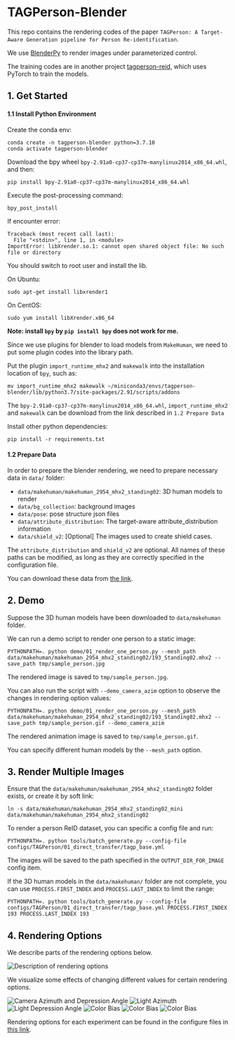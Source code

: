 # TAGPerson-Blender
This repo contains the rendering codes of the paper `TAGPerson: A Target-Aware Generation pipeline for Person Re-identification`.

We use [BlenderPy](https://github.com/TylerGubala/blenderpy) to render images under parameterized control.

The training codes are in another project [tagperson-reid](https://github.com/tagperson/tagperson-reid), which uses PyTorch to train the models.


## 1. Get Started

#### 1.1 Install Python Environment

Create the conda env:
```
conda create -n tagperson-blender python=3.7.10
conda activate tagperson-blender
```

Download the bpy wheel `bpy-2.91a0-cp37-cp37m-manylinux2014_x86_64.whl`, and then:
```
pip install bpy-2.91a0-cp37-cp37m-manylinux2014_x86_64.whl
```
Execute the post-processing command:
```
bpy_post_install
```

If encounter error:
```
Traceback (most recent call last):
  File "<stdin>", line 1, in <module>
ImportError: libXrender.so.1: cannot open shared object file: No such file or directory
```
You should switch to root user and install the lib.

On Ubuntu:
```
sudo apt-get install libxrender1
```

On CentOS:
```
sudo yum install libXrender.x86_64
```

**Note: install `bpy` by `pip install bpy` does not work for me.**

Since we use plugins for blender to load models from `MakeHuman`, we need to put some plugin codes into the library path.

Put the plugin `import_runtime_mhx2` and `makewalk` into the installation location of `bpy`, such as:
```
mv import_runtime_mhx2 makewalk ~/miniconda3/envs/tagperson-blender/lib/python3.7/site-packages/2.91/scripts/addons
```
The `bpy-2.91a0-cp37-cp37m-manylinux2014_x86_64.whl`, `import_runtime_mhx2` and `makewalk` can be download from the link described in `1.2 Prepare Data`


Install other python dependencies:
```
pip install -r requirements.txt
```

#### 1.2 Prepare Data

In order to prepare the blender rendering, we need to prepare necessary data in `data/` folder:
- `data/makehuman/makehuman_2954_mhx2_standing02`: 3D human models to render
- `data/bg_collection`: background images
- `data/pose`: pose structure json files
- `data/attribute_distribution`: The target-aware attribute_distribution information
- `data/shield_v2`: [Optional] The images used to create shield cases.

The `attribute_distribution` and `shield_v2` are optional. All names of these paths can be modified, as long as they are correctly specified in the configuration file.

You can download these data from [the link](https://drive.google.com/drive/folders/1eiFvsk78OqxerKSceRkORTlk5B7EB3ao).


## 2. Demo
Suppose the 3D human models have been downloaded to `data/makehuman` folder.

We can run a demo script to render one person to a static image:
```
PYTHONPATH=. python demo/01_render_one_person.py --mesh_path data/makehuman/makehuman_2954_mhx2_standing02/193_Standing02.mhx2 --save_path tmp/sample_person.jpg
```
The rendered image is saved to `tmp/sample_person.jpg`.


You can also run the script with `--demo_camera_azim` option to observe the changes in rendering option values:
```
PYTHONPATH=. python demo/01_render_one_person.py --mesh_path data/makehuman/makehuman_2954_mhx2_standing02/193_Standing02.mhx2 --save_path tmp/sample_person.gif --demo_camera_azim
```
The rendered animation image is saved to `tmp/sample_person.gif`.

You can specify different human models by the `--mesh_path` option.


## 3. Render Multiple Images

Ensure that the `data/makehuman/makehuman_2954_mhx2_standing02` folder exists, or create it by soft link:
```
ln -s data/makehuman/makehuman_2954_mhx2_standing02_mini data/makehuman/makehuman_2954_mhx2_standing02
```

To render a person ReID dataset, you can specific a config file and run:
```
PYTHONPATH=. python tools/batch_generate.py --config-file configs/TAGPerson/01_direct_transfer/tagp_base.yml
```

The images will be saved to the path specified in the `OUTPUT_DIR_FOR_IMAGE` config item.


If the 3D human models in the `data/makehuman/` folder are not complete, you can use `PROCESS.FIRST_INDEX` and `PROCESS.LAST_INDEX` to limit the range:
```
PYTHONPATH=. python tools/batch_generate.py --config-file configs/TAGPerson/01_direct_transfer/tagp_base.yml PROCESS.FIRST_INDEX 193 PROCESS.LAST_INDEX 193
```

## 4. Rendering Options
We describe parts of the rendering options below.

![Description of rendering options](static/rendering-options.png)

We visualize some effects of changing different values for certain rendering options.

![Camera Azimuth and Depression Angle](static/193_camera_azim_elev.gif)
![Light Azimuth](static/193_light_azim.gif)
![Light Depression Angle](static/193_light_elev.gif)
![Color Bias](static/193_color_bias_continue.gif)
![Color Bias](static/193_color_bias_continue_g.gif)
![Color Bias](static/193_color_bias_continue_b.gif)

Rendering options for each experiment can be found in the configure files in [this link](https://drive.google.com/drive/folders/1eiFvsk78OqxerKSceRkORTlk5B7EB3ao).



